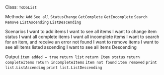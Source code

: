 Class:
`ToDoList`

Methods:
`Add`
`See all`
`StatusChange`
`GetComplete`
`GetIncomplete`
`Search`
`Remove`
`ListAscending`
`ListDescending`

Scenarios
I want to add items
I want to see all items
I want to change item status
I want all complete items
I want all incomplete items
I want to search for an item, and receive an error not found
I want to remove items
I want to see all items listed ascending
I want to see all items Descending

Output
`item added = true`
`return list`
`return Item status`
`return completeItems`
`return incompleteItems`
`item not found`
`item removed`
`print list.ListAscending`
`print list.ListDescending`